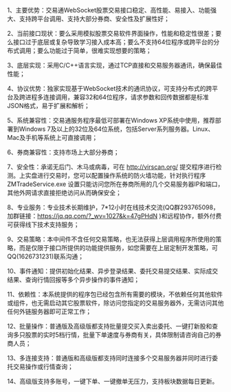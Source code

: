 1、主要优势：交易通WebSocket股票交易接口稳定、高性能、易接入、功能强大、支持跨平台调用、支持大部分券商、安全性及扩展性好；


2、当前接口现状：要么采用模拟股票交易软件界面操作，性能和稳定性很差；要么接口过于底层或复杂导致学习接入成本高；要么不支持64位程序或跨平台的分布式调用；要么功能过于简单，很难实现想要的策略；

3、底层实现：采用C/C++语言实现，通过TCP直接和交易服务器通讯，确保最佳性能；

4、协议优势：独家实现基于WebSocket技术的通讯协议，可支持分布式的跨平台及跨进程多连接调用，兼容32和64位程序，请求参数和回传数据都是标准JSON格式，易于扩展和解析；

5、系统兼容性：交易通服务程序最低可部署在Windows XP系统中使用，推荐部署到Windows 7及以上的32位及64位系统，包括Server系列服务器。Linux、Mac及手机等系统上可直接调用；

6、券商兼容性：支持市场上大部分券商；

7、安全性：承诺无后门、木马或病毒，可在 http://virscan.org/ 提交程序进行检测。上实盘进行交易时，您可以配置操作系统的防火墙功能，针对执行程序ZMTradeService.exe 设置只能访问您所在券商所用的几个交易服务器IP和端口，其他外网请求直接拒绝访问从而确保安全；

8、专业服务：专业技术长期维护，7*12小时在线技术交流(QQ群293765098，加群链接：https://jq.qq.com/?_wv=1027&k=47gPHdN )和远程协作，额外付费可获得线下技术支持服务；

9、交易策略：本中间件不含任何交易策略，也无法获得上层调用程序所使用的策略，而是仅限于接口所提供的功能提供服务，如您需要在上层定制开发策略，可QQ(1626731231)联系沟通；

10、事件通知：提供初始化结果、异步登录结果、委托交易提交结果、实际成交结果、查询行情回报等多个异步操作的事件通知；

11、依赖性：本系统提供的程序包已经包含所有需要的模块，不依赖任何其他软件或组件，也无需启动其它股票软件，除访问您指定的交易服务器外，无需访问其他任何外链服务器即可正常工作；

12、批量操作：普通版及高级版都支持批量提交买入卖出委托、一键打新股和查询多只股票的实时5档行情，批量下单速度与券商有关，具体限制请咨询自己的券商人员；

13、多连接支持：普通版和高级版都支持同时连接多个交易服务器并同时进行委托交易操作或行情查询；

14、高级版支持多账号，一键下单、一键撤单无压力，支持板块数据每日更新。
